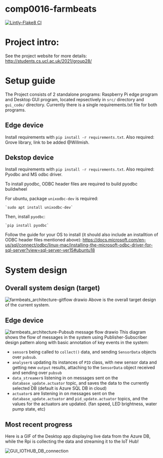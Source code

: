 # comp0016-farmbeats
[![Lintly-Flake8 CI](https://github.com/Willmish/comp0016-farmbeats/actions/workflows/flake8-ci.yml/badge.svg)](https://github.com/Willmish/comp0016-farmbeats/actions/workflows/flake8-ci.yml)

# Project intro:

See the project website for more details: http://students.cs.ucl.ac.uk/2021/group28/

# Setup guide

The Project consists of 2 standalone programs: Raspberry Pi edge program and Desktop GUI program, located repsectively in `src/` directory and `gui_code/` directory. Currently there is a single requirements.txt file for both programs.

## Edge device

Install requirements with `pip install -r requirements.txt`. Also required: Grove library, link to be added @Willmish.

## Dekstop device

Install requirements with `pip install -r requirements.txt`. Also required: Pyodbc and MS odbc driver.

To install pyodbc, ODBC header files are required to build pyodbc buildwheel

For ubuntu, package `unixodbc-dev` is required:

    `sudo apt install unixodbc-dev`
Then, install `pyodbc`:

    `pip install pyodbc`
    
Follow the guide for your OS to install (it should also include an installtion of ODBC header files mentioned above): https://docs.microsoft.com/en-us/sql/connect/odbc/linux-mac/installing-the-microsoft-odbc-driver-for-sql-server?view=sql-server-ver15#ubuntu18

# System design

## Overall system design (target)
![farmbeats_architecture-gitflow drawio](https://user-images.githubusercontent.com/26546660/159375322-37a150eb-5d5b-4a86-83e2-f3893e6fc923.png)
Above is the overall target design of the current system.

## Edge device
![farmbeats_architecture-Pubsub message flow drawio](https://user-images.githubusercontent.com/26546660/159303724-5903e01a-397b-4cc7-96f3-81f41a895f9c.png)
This diagram shows the flow of messages in the system using Publisher-Subscriber design pattern along with basic annotation of key events in the system:
* `sensor`s being called to `collect()` data, and sending `SensorData` objects over `pubsub`.
* `analyser`s updating its instances of `PID` class, with new sensor data and getting new `output` results, attaching to the `SensorData` object received and sending over `pubsub`
* `data_streamer`s listening in on messages sent on the `database_update.actuator` topic, and saves the data to the currently selected DB (default is Azure SQL DB in cloud)
* `actuator`s are listening in on messages sent on the `database_update.actuator` and `pid_update.actuator` topics, and the values for the actuators are updated. (fan speed, LED brightness, water pump state, etc)


## Most recent progress
Here is a GIF of the Desktop app displaying live data from the Azure DB, while the Rpi is collecting the data and streaming it to the IoT Hub!

![GUI_IOTHUB_DB_connection](https://user-images.githubusercontent.com/26546660/156930344-6451a020-8f30-40d0-82de-385ffb9b4bdd.gif)
